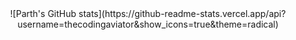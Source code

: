 <div align="center">
![Parth's GitHub stats](https://github-readme-stats.vercel.app/api?username=thecodingaviator&show_icons=true&theme=radical)
</div>

